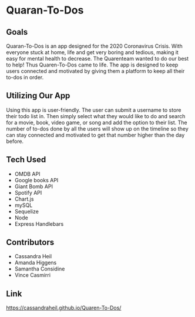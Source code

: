 # Quaran-To-Dos

## Goals
Quaran-To-Dos is an app designed for the 2020 Coronavirus Crisis. With everyone stuck at home, life and get very boring and tedious, making it easy for mental health to decrease. The Quarenteam wanted to do our best to help! Thus Quaren-To-Dos came to life. The app is designed to keep users connected and motivated by giving them a platform to keep all their to-dos in order. 

## Utilizing Our App
Using this app is user-friendly. The user can submit a username to store their todo list in. Then simply select what they would like to do and search for a movie, book, video game, or song and add the option to their list. The number of to-dos done by all the users will show up on the timeline so they can stay connected and motivated to get that number higher than the day before. 

## Tech Used
- OMDB API
- Google books API
- Giant Bomb API
- Spotify API
- Chart.js
- mySQL
- Sequelize
- Node
- Express Handlebars

## Contributors
- Cassandra Heil
- Amanda Higgens
- Samantha Considine
- Vince Casmirri

## Link
https://cassandraheil.github.io/Quaren-To-Dos/
